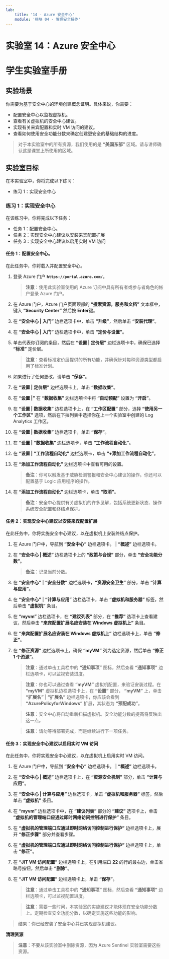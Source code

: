 ```yaml
---
lab:
    title: '14 - Azure 安全中心'
    module: '模块 04 - 管理安全操作'
---
```


# 实验室 14：Azure 安全中心
# 学生实验室手册

## 实验场景

你需要为基于安全中心的环境创建概念证明。具体来说，你需要：

- 配置安全中心以监视虚拟机。
- 查看有关虚拟机的安全中心建议。
- 实现有关来宾配置和实时 VM 访问的建议。 
- 查看如何使用安全功能分数来确定创建更安全的基础结构的进度。

> 对于本实验室中的所有资源，我们使用的是 **“美国东部”** 区域。请与讲师确认这是课堂上所使用的区域。 

## 实验室目标

在本实验室中，你将完成以下练习：

- 练习 1：实现安全中心

### 练习 1：实现安全中心

在该练习中，你将完成以下任务：

- 任务 1：配置安全中心。
- 任务 2：实现安全中心建议以安装来宾配置扩展
- 任务 3：实现安全中心建议以启用实时 VM 访问

#### 任务 1：配置安全中心。

在此任务中，你将载入并配置安全中心。

1. 登录 Azure 门户 **`https://portal.azure.com/`**。

    >**注意**：使用此实验室使用的 Azure 订阅中具有所有者或参与者角色的帐户登录 Azure 门户。

1. 在 Azure 门户，Azure 门户页面顶部的 **“搜索资源，服务和文档”** 文本框中，键入  **“Security Center”** 然后按 **Enter**键。

1. 在 **“安全中心 \| 入门”** 边栏选项卡中，单击 **“升级”**，然后单击 **“安装代理”**。
     
1. 在 **“安全中心 \| 入门”** 边栏选项卡中，单击 **“定价与设置”**。

1. 单击代表你订阅的条目，然后在 **“设置 | 定价层”** 边栏选项卡中，确保已选择 **“标准”** 定价层。 

    >**注意**：查看标准定价层提供的所有功能，并确保针对每种资源类型都启用了标准计划。 

1. 如果进行了任何更改，请单击 **“保存”**。

1. 在 **“设置 \| 定价层”** 边栏选项卡上，单击 **“数据收集”**。

1. 在 **“设置 \|”** 在 **“数据收集”** 边栏选项卡中将 **“自动预配”** 设置为 **“开启”**。 

1. 在 **“设置 \| 数据收集”** 边栏选项卡上，在 **“工作区配置”** 部分，选择 **“使用另一个工作区”** 选项，然后在下拉列表中选择你在上一个实验室中创建的 Log Analytics 工作区。 

1. 在 **“设置 \| 数据收集”** 边栏选项卡，单击 **“保存”**。

1. 在 **“设置 \| “数据收集”** 边栏选项卡，单击 **“工作流程自动化”**。

1. 在 **“设置 \| “工作流程自动化”** 边栏选项卡，单击 **“+添加工作流程自动化”**。

1. 在 **“添加工作流程自动化”** 边栏选项卡中查看可用的设置。 

    >**备注**：你可以触发基于威胁检测警报和安全中心建议的操作。你还可以配置基于 Logic 应用程序的操作。 

1. 在 **“添加工作流程自动化”** 边栏选项卡，单击 **“取消”**。

    >**备注**：安全中心提供有关虚拟机的许多见解，包括系统更新状态、操作系统安全配置和终结点保护。

#### 任务 2：实现安全中心建议以安装来宾配置扩展

在此任务中，你将实施安全中心建议，以在虚拟机上安装终结点保护。 

1. 在 Azure 门户中，导航到 **“安全中心”** 边栏选项卡。 \| **“概述”** 边栏选项卡。 

1. 在 **“安全中心 \| 概述”** 边栏选项卡上的 **“政策与合规”** 部分，单击 **“安全功能分数”**。 

    >**备注**：记录当前分数。

1. 在 **“安全中心”** \| **“安全分数”** 边栏选项卡，**“资源安全卫生”** 部分，单击 **“计算与应用”**。

1. 在 **“安全中心”** \| **“计算与应用”** 边栏选项卡，单击 **“虚拟机和服务器”** 标签，然后单击 **“虚拟机”** 条目。

1. 在 **“myvm”** 边栏选项卡，在 **“建议列表”** 部分，在 **“推荐”** 选项卡上查看建议，然后单击 **“来宾配置扩展名应安装在 Windows 虚拟机上”** 条目。

1. 在 **“来宾配置扩展名应安装在 Windows 虚拟机上”** 边栏选项卡上，单击 **“修正”**。

1. 在 **“修正资源”** 边栏选项卡上，确保 **“myVM”** 列为选定资源，然后单击 **“修正 1 个资源”**。

    >**注意**：通过单击工具栏中的 **“通知事项”** 图标，然后查看 **“通知事项”** 边栏选项卡，可以监视安装进度。 

    >**注意**：你也可以通过查看 **“myVM”** 虚拟机配置，来验证安装过程。在 **“myVM”** 虚拟机边栏选项卡上，在 **“设置”** 部分， **“myVM”** 上，单击 **“扩展名”** \| **“扩展名”** 边栏选项卡，你应该会看到 **“AzurePolicyforWindows”** 扩展，其状态为 **“预配成功”**。

    >**注意**：安全中心将自动重新扫描虚拟机。安全功能分数的提高将反映出这一点。

    >**注意**：请勿等待部署完成，而是继续进行下一项任务。 

#### 任务 3：实现安全中心建议以启用实时 VM 访问

在此任务中，你将实现安全中心建议，以在虚拟机上启用实时 VM 访问。 

1. 在 Azure 门户中，导航到 **“安全中心”** 边栏选项卡。 | **“概述”** 边栏选项卡。 

1. 在 **“安全中心 \| 概述”** 边栏选项卡上，在 **“资源安全机制”** 部分，单击 **“计算与应用”**。

1. 在 **“安全中心 \| 计算与应用”** 边栏选项卡，单击 **“虚拟机和服务器”** 标签，然后单击 **“虚拟机”** 条目。

1. 在 **“myvm”** 边栏选项卡中，在 **“建议列表”** 部分的 **“建议”** 选项卡上，单击 **“虚拟机的管理端口应通过即时网络访问控制进行保护”** 条目。

1. 在 **“虚拟机的管理端口应通过即时网络访问控制进行保护”** 边栏选项卡上，展开 **“修正步骤”** 部分并查看步骤。 

1. 在 **“虚拟机的管理端口应通过即时网络访问控制进行保护”** 边栏选项卡上，单击 **“修正”**。

1. 在 **“JIT VM 访问配置”** 边栏选项卡上，在引用端口 **22** 的行的最右边，单击省略号按钮，然后单击 **“删除”**。

1. 在 **“JIT VM 访问配置”** 边栏选项卡上，单击 **“保存”**。

    >**注意**：通过单击工具栏中的 **“通知事项”** 图标，然后查看 **“通知事项”** 边栏选项卡，可以监视配置进度。 

    >**注意**：需要一些时间，本实验室的实施建议才能体现在安全功能分数上。定期检查安全功能分数，以确定实施这些功能的影响。 

> 结果：你已经安装了安全中心并已实现虚拟机建议。 

**清理资源**

>**注意**：不要从该实验室中删除资源，因为 Azure Sentinel 实验室需要这些资源。
